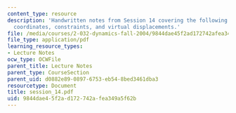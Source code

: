 ```yaml
---
content_type: resource
description: 'Handwritten notes from Session 14 covering the following topics: Generalized
  coordinates, constraints, and virtual displacements.'
file: /media/courses/2-032-dynamics-fall-2004/9844dae45f2ad172742afea349a5f62b_session_14.pdf
file_type: application/pdf
learning_resource_types:
- Lecture Notes
ocw_type: OCWFile
parent_title: Lecture Notes
parent_type: CourseSection
parent_uid: d0882e89-0897-6753-eb54-8bed3461dba3
resourcetype: Document
title: session_14.pdf
uid: 9844dae4-5f2a-d172-742a-fea349a5f62b
---
```

